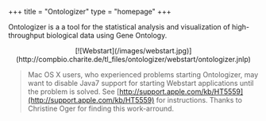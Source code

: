 +++
title = "Ontologizer"
type = "homepage"
+++

Ontologizer is a a tool for the statistical analysis and visualization of high-throughput biological
data using Gene Ontology.

<center>
[![Webstart](/images/webstart.jpg)](http://compbio.charite.de/tl_files/ontologizer/webstart/ontologizer.jnlp)
</center>

>Mac OS X users, who experienced problems starting Ontologizer, may want to disable Java7 support for starting Webstart applications until the problem is solved. See [http://support.apple.com/kb/HT5559](http://support.apple.com/kb/HT5559) for instructions. Thanks to Christine Oger for finding this work-arround.


